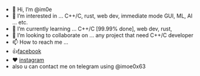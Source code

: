 - 👋 Hi, I’m @im0e
- 👀 I’m interested in ... C++/C, rust, web dev, immediate mode GUI, ML, AI ... etc.
- 🌱 I’m currently learning ... C++/C [99.99% done], web dev, rust, 
- 💞️ I’m looking to collaborate on ... any project that need C++/C developer
- 📫 How to reach me ... 
- 👍[facebook](https://www.facebook.com/muhammed.salih.37266/)
- ❤️ [instagram](https://www.instagram.com/imoe0x63/?hl=en)
-   also u can contact me on telegram using @imoe0x63

<!---
im0e/im0e is a ✨ special ✨ repository because its `README.md` (this file) appears on your GitHub profile.
You can click the Preview link to take a look at your changes.
--->
